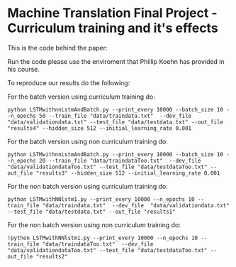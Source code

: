# Machine Translation Final Project - Curriculum training and it's effects

This is the code behind the paper:

Run the code please use the enviroment that Phillip Koehn has provided in his course.

To reproduce our results do the following:

For the batch version using curriculum training do:
```
python LSTMwithnnLstmAndBatch.py --print_every 10000 --batch_size 10 --n_epochs 50 --train_file "data/traindata.txt"  --dev_file  "data/validationdata.txt" --test_file "data/testdata.txt" --out_file "results4" --hidden_size 512 --initial_learning_rate 0.001 
```
For the batch version using non curriculum training do:
```
python LSTMwithnnLstmAndBatch.py --print_every 10000 --batch_size 10 --n_epochs 20 --train_file "data/traindataToo.txt"  --dev_file  "data/validationdataToo.txt" --test_file "data/testdataToo.txt" --out_file "results3" --hidden_size 512 --initial_learning_rate 0.001 
```
For the non  batch version using curriculum training do:
```
python LSTMwithNNlstm1.py --print_every 10000 --n_epochs 10 --train_file "data/traindata.txt"  --dev_file  "data/validationdata.txt" --test_file "data/testdata.txt" --out_file "results1"
```
For the non batch version using non curriculum training do:
```
!python LSTMwithNNlstm1.py --print_every 10000 --n_epochs 10 --train_file "data/traindataToo.txt"  --dev_file  "data/validationdataToo.txt" --test_file "data/testdataToo.txt" --out_file "results2"
```
